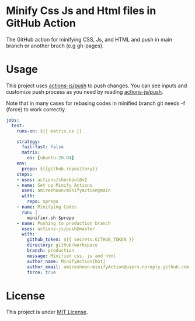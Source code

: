 # Minify Css Js and Html files in GitHub Action
The GitHub action for minifying CSS, Js, and HTML and push in main branch or another brach (e.g gh-pages).

# Usage
This project uses [actions-js/push](https://github.com/actions-js/push) to push changes. You can see inputs and customize push process as you need by reading [actions-js/push](https://github.com/actions-js/push).

Note that in many cases for rebasing codes in minified branch git needs -f (force) to work correctly.
```yml
jobs:
  test:
    runs-on: ${{ matrix.os }}

    strategy:
      fail-fast: false
      matrix:
        os: [ubuntu-20.04]
    env:
      prepo: ${{github.repository}}
    steps:
    - uses: actions/checkout@v2
    - name: Set up Minify Actions
      uses: amireshoon/minifyAction@main
      with:
        repo: $prepo
    - name: Minifying Codes
      run: |
        minifier.sh $prepo
    - name: Pushing to production branch
      uses: actions-js/push@master
      with:
        github_token: ${{ secrets.GITHUB_TOKEN }}
        directory: github/workspace
        branch: production
        message: Minified css, js and html
        author_name: MinifyAction[bot]
        author_email: amireshoon-minifyAction@users.noreply.github.com
        force: true
```

# License
This project is under [MIT License](/LICENSE).